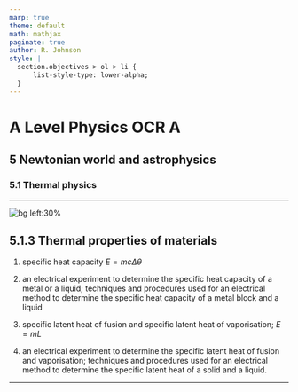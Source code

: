 ```yaml
---
marp: true
theme: default
math: mathjax
paginate: true
author: R. Johnson
style: |
  section.objectives > ol > li {
      list-style-type: lower-alpha;
  }
---
```


# A Level Physics OCR A
## 5 Newtonian world and astrophysics
### 5.1 Thermal physics

---

<!-- _class: objectives -->

![bg left:30%](https://images.unsplash.com/photo-1492962827063-e5ea0d8c01f5?ixlib=rb-4.0.3&ixid=MnwxMjA3fDB8MHxwaG90by1wYWdlfHx8fGVufDB8fHx8&auto=format&fit=crop&w=2121&q=80)
## 5.1.3 Thermal properties of materials


1. specific heat capacity $E = mc\Delta \theta$

2. an electrical experiment to determine the specific heat capacity of a metal or a liquid; techniques and procedures used for an electrical method to determine the specific heat capacity of a metal block and a liquid

3. specific latent heat of fusion and specific latent heat of vaporisation; $E = mL$

4. an electrical experiment to determine the specific latent heat of fusion and vaporisation; techniques and procedures used for an electrical method to determine the specific latent heat of a solid and a liquid.



---